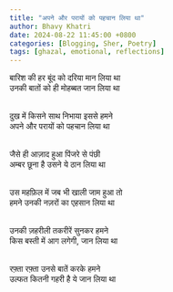 ```yaml
---
title: "अपने और परायों को पहचान लिया था"
author: Bhavy Khatri
date: 2024-08-22 11:45:00 +0800
categories: [Blogging, Sher, Poetry]
tags: [ghazal, emotional, reflections]
---
```


<p style="text-align: center;">

बारिश की हर बूंद को दरिया मान लिया था <br>
उनकी बातों को ही मोहब्बत जान लिया था <br><br>

दुख में किसने साथ निभाया इससे हमने <br>
अपने और परायों को पहचान लिया था <br><br>

जैसे ही आज़ाद हुआ पिंजरे से पंछी <br>
अम्बर छूना है उसने ये ठान लिया था <br><br>

उस महफ़िल में जब भी खाली जाम हुआ तो <br>
हमने उनकी नज़रों का एहसान लिया था <br><br>

उनकी ज़हरीली तकरीरें सुनकर हमने <br>
किस बस्ती में आग लगेगी, जान लिया था <br><br>

रफ़्ता रफ़्ता उनसे बातें करके हमने <br>
उल्फत कितनी गहरी है ये जान लिया था <br><br>

</p>
